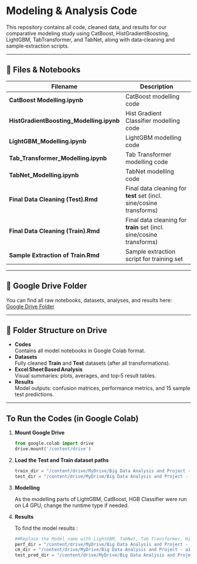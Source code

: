 # Modeling & Analysis Code

This repository contains all code, cleaned data, and results for our comparative modeling study using CatBoost, HistGradientBoosting, LightGBM, TabTransformer, and TabNet, along with data‑cleaning and sample‑extraction scripts.

---

## 📂 Files & Notebooks

| Filename                                  | Description                                                      |
|-------------------------------------------|------------------------------------------------------------------|
| **CatBoost Modelling.ipynb**              | CatBoost modelling code                                          |
| **HistGradientBoosting_Modelling.ipynb**  | Hist Gradient Classifier modelling code                          |
| **LightGBM_Modelling.ipynb**              | LightGBM modelling code                                          |
| **Tab_Transformer_Modelling.ipynb**       | Tab Transformer modelling code                                   |
| **TabNet_Modelling.ipynb**                | TabNet modelling code                                            |
| **Final Data Cleaning (Test).Rmd**        | Final data cleaning for **test** set (incl. sine/cosine transforms) |
| **Final Data Cleaning (Train).Rmd**       | Final data cleaning for **train** set (incl. sine/cosine transforms)|
| **Sample Extraction of Train.Rmd**        | Sample extraction script for training set                        |

---

## 🔗 Google Drive Folder

You can find all raw notebooks, datasets, analyses, and results here:  
[Google Drive Folder](https://drive.google.com/drive/folders/1__yIOXnz5ExNXI1e-uAAzDJL2rJfb4oC?usp=sharing)

---

## 📁 Folder Structure on Drive

- **Codes**  
  Contains all model notebooks in Google Colab format.
- **Datasets**  
  Fully cleaned **Train** and **Test** datasets (after all transformations).
- **Excel Sheet Based Analysis**  
  Visual summaries: plots, averages, and top‑5 result tables.
- **Results**  
  Model outputs: confusion matrices, performance metrics, and 15 sample test predictions.

---

##  To Run the Codes (in Google Colab)

1. **Mount Google Drive**
   ```python
   from google.colab import drive
   drive.mount('/content/drive')
2. **Load the Test and Train dataset paths**
   ```python
   train_dir = "/content/drive/MyDrive/Big Data Analysis and Project - a1906525/Datasets/crime_train_final.csv"
   test_dir = "/content/drive/MyDrive/Big Data Analysis and Project - a1906525/Datasets/crime_test_cleaned.csv"
3. **Modelling**
   
   As the modelling parts of LightGBM, CatBoost, HGB Classifier were run on L4 GPU, change the runtime type if needed. 
4. **Results**

   To find the model results :
   ```python
   ##Replace the Model_name with LightGBM, TabNet, Tab Transformer, HistGradientBoosting, CatBoost as needed.
   perf_dir = "/content/drive/MyDrive/Big Data Analysis and Project - a1906525/Results/Model_name/Performance Metrics" 
   cm_dir = "/content/drive/MyDrive/Big Data Analysis and Project - a1906525/Results/Model_name/Confusion Matrices"
   test_pred_dir = "/content/drive/MyDrive/Big Data Analysis and Project - a1906525/Model_name/LightGBM/Test Results"
